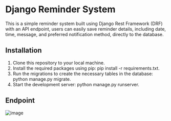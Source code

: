 # Django Reminder System
This is a simple reminder system built using Django Rest Framework (DRF) with an API endpoint, users can easily save reminder details, including date, time, message, and preferred notification method, directly to the database. 
## Installation 
1) Clone this repository to your local machine.
2) Install the required packages using pip: pip install -r requirements.txt.
3) Run the migrations to create the necessary tables in the database: python manage.py migrate.
4) Start the development server: python manage.py runserver.
## Endpoint
![image](https://github.com/Saifalicoder/django-reminder-app/assets/76255902/0d37c876-b2fe-4e21-b631-5e5adf10dc22)
